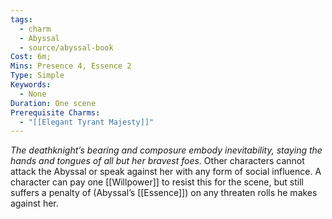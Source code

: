 ```yaml
---
tags:
  - charm
  - Abyssal
  - source/abyssal-book
Cost: 6m; 
Mins: Presence 4, Essence 2
Type: Simple
Keywords:
  - None
Duration: One scene
Prerequisite Charms:
  - "[[Elegant Tyrant Majesty]]"
---
```

*The deathknight’s bearing and composure embody inevitability, staying the hands and tongues of all but her bravest foes.*
Other characters cannot attack the Abyssal or speak against her with any form of social influence. A character can pay one [[Willpower]] to resist this for the scene, but still suffers a penalty of (Abyssal’s [[Essence]]) on any threaten rolls he makes against her.